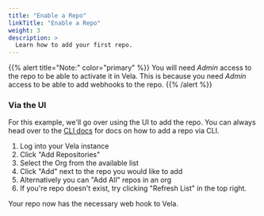 ```yaml
---
title: "Enable a Repo"
linkTitle: "Enable a Repo"
weight: 3
description: >
  Learn how to add your first repo.
---
```


{{% alert title="Note:" color="primary" %}}
You will need *Admin* access to the repo to be able to activate it in Vela. This is because you need *Admin* access to be able to add webhooks
to the repo.
{{% /alert %}}

### Via the UI

For this example, we'll go over using the UI to add the repo. You can always head over to the [CLI docs](/docs/usage/reference/cli/repo/add/) for docs on how to add a repo via CLI.

1. Log into your Vela instance
1. Click "Add Repositories"
1. Select the Org from the available list
1. Click "Add" next to the repo you would like to add
  1. Alternatively you can "Add All" repos in an org
  1. If you're repo doesn't exist, try clicking "Refresh List" in the top right.


Your repo now has the necessary web hook to Vela.
